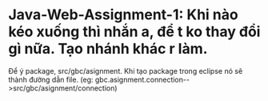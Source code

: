 # Java-Web-Assignment-1: Khi nào kéo xuống thì nhắn a, để t ko thay đổi gì nữa. Tạo nhánh khác r làm.
Để ý package, src/gbc/asignment. Khi tạo package trong eclipse nó sẽ thành đường dẫn file.
(eg: gbc.asignment.connection-->src/gbc/asignment/connection)
